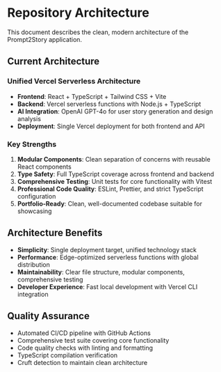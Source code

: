 # Repository Architecture

This document describes the clean, modern architecture of the Prompt2Story application.

## Current Architecture

### Unified Vercel Serverless Architecture
- **Frontend**: React + TypeScript + Tailwind CSS + Vite
- **Backend**: Vercel serverless functions with Node.js + TypeScript
- **AI Integration**: OpenAI GPT-4o for user story generation and design analysis
- **Deployment**: Single Vercel deployment for both frontend and API

### Key Strengths

1. **Modular Components**: Clean separation of concerns with reusable React components
2. **Type Safety**: Full TypeScript coverage across frontend and backend
3. **Comprehensive Testing**: Unit tests for core functionality with Vitest
4. **Professional Code Quality**: ESLint, Prettier, and strict TypeScript configuration
5. **Portfolio-Ready**: Clean, well-documented codebase suitable for showcasing

## Architecture Benefits

- **Simplicity**: Single deployment target, unified technology stack
- **Performance**: Edge-optimized serverless functions with global distribution
- **Maintainability**: Clear file structure, modular components, comprehensive testing
- **Developer Experience**: Fast local development with Vercel CLI integration

## Quality Assurance

- Automated CI/CD pipeline with GitHub Actions
- Comprehensive test suite covering core functionality
- Code quality checks with linting and formatting
- TypeScript compilation verification
- Cruft detection to maintain clean architecture
